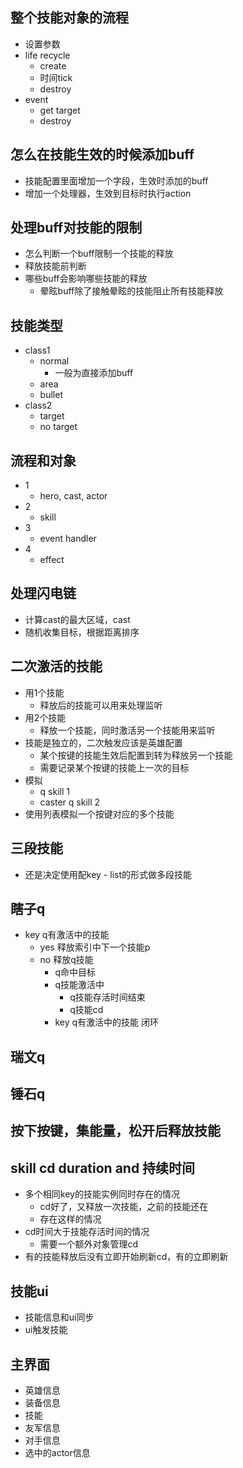 ## 整个技能对象的流程
- 设置参数
- life recycle
  - create
  - 时间tick
  - destroy
- event
  - get target
  - destroy

## 怎么在技能生效的时候添加buff
- 技能配置里面增加一个字段，生效时添加的buff
- 增加一个处理器，生效到目标时执行action

## 处理buff对技能的限制
- 怎么判断一个buff限制一个技能的释放
- 释放技能前判断
- 哪些buff会影响哪些技能的释放
  - 晕眩buff除了接触晕眩的技能阻止所有技能释放

## 技能类型
- class1
  - normal
    - 一般为直接添加buff
  - area
  - bullet
- class2
  - target
  - no target

## 流程和对象
- 1
  - hero, cast, actor
- 2
  - skill
- 3
  - event handler
- 4
  - effect

## 处理闪电链
- 计算cast的最大区域，cast
- 随机收集目标，根据距离排序

## 二次激活的技能
- 用1个技能
  - 释放后的技能可以用来处理监听
- 用2个技能
  - 释放一个技能，同时激活另一个技能用来监听
- 技能是独立的，二次触发应该是英雄配置
  - 某个按键的技能生效后配置到转为释放另一个技能
  - 需要记录某个按键的技能上一次的目标
- 模拟
  - q skill 1
  - caster q skill 2
- 使用列表模拟一个按键对应的多个技能

## 三段技能
- 还是决定使用配key - list的形式做多段技能

## 瞎子q
- key q有激活中的技能
  - yes 释放索引中下一个技能p
  - no 释放q技能
    - q命中目标
    - q技能激活中
      - q技能存活时间结束
      - q技能cd
    - key q有激活中的技能 闭环

## 瑞文q

## 锤石q

## 按下按键，集能量，松开后释放技能

## skill cd duration and 持续时间
- 多个相同key的技能实例同时存在的情况
  - cd好了，又释放一次技能，之前的技能还在
  - 存在这样的情况
- cd时间大于技能存活时间的情况
  - 需要一个额外对象管理cd
- 有的技能释放后没有立即开始刷新cd，有的立即刷新

## 技能ui
- 技能信息和ui同步
- ui触发技能

## 主界面
- 英雄信息
- 装备信息
- 技能
- 友军信息
- 对手信息
- 选中的actor信息